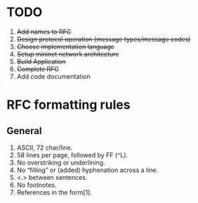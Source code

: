 # TODO
 1. ~~Add names to RFC~~
 2. ~~Design protocol operation (message types/message codes)~~
 3. ~~Choose implementation language~~
 4. ~~Setup mininet network architecture~~
 5. ~~Build Application~~
 6. ~~Complete RFC~~
 7. Add code documentation

# RFC formatting rules
## General
 1. ASCII, 72 char/line.  
 2. 58 lines per page, followed by FF (^L).  
 3. No overstriking or underlining.  
 4. No “filling” or (added) hyphenation across a line.  
 5. <.><sp><sp> between sentences.  
 6. No footnotes.
 7. References in the form[1].

